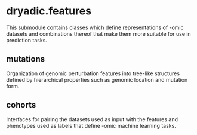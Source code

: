 # dryadic.features

This submodule contains classes which define representations of -omic
datasets and combinations thereof that make them more suitable for use in
prediction tasks.

## mutations
Organization of genomic perturbation features into tree-like structures
defined by hierarchical properties such as genomic location and mutation form.

## cohorts
Interfaces for pairing the datasets used as input with the features and phenotypes
used as labels that define -omic machine learning tasks.


